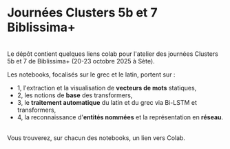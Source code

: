 # Journées Clusters 5b et 7 Biblissima+
<br>
Le dépôt contient quelques liens colab pour l'atelier des journées Clusters 5b et 7 de Biblissima+ (20-23 octobre 2025 à Sète).

Les notebooks, focalisés sur le grec et le latin, portent sur :
- 1, l'extraction et la visualisation de **vecteurs de mots** statiques,
- 2, les notions de **base** des transformers,
- 3, le **traitement automatique** du latin et du grec via Bi-LSTM et transformers,
- 4, la reconnaissance d'**entités nommées** et la représentation en **réseau**.
<br>
Vous trouverez, sur chacun des notebooks, un lien vers Colab.
